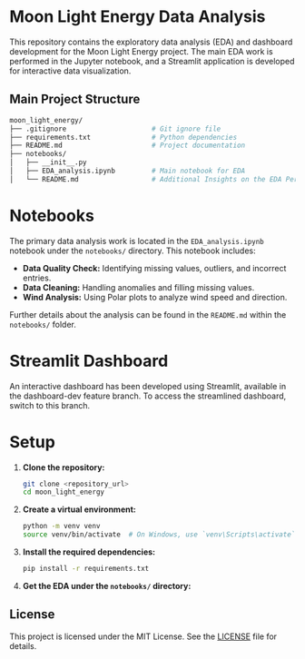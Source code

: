 # Moon Light Energy Data Analysis

This repository contains the exploratory data analysis (EDA) and dashboard development for the Moon Light Energy project. The main EDA work is performed in the Jupyter notebook, and a Streamlit application is developed for interactive data visualization.

## Main Project Structure

```bash
moon_light_energy/
├── .gitignore                     # Git ignore file
├── requirements.txt               # Python dependencies
├── README.md                      # Project documentation
├── notebooks/
│   ├── __init__.py
│   ├── EDA_analysis.ipynb         # Main notebook for EDA
│   └── README.md                  # Additional Insights on the EDA Performed
```
# Notebooks

The primary data analysis work is located in the `EDA_analysis.ipynb` notebook under the `notebooks/` directory. This notebook includes:

- **Data Quality Check:** Identifying missing values, outliers, and incorrect entries.
- **Data Cleaning:** Handling anomalies and filling missing values.
- **Wind Analysis:** Using Polar plots to analyze wind speed and direction.

Further details about the analysis can be found in the `README.md` within the `notebooks/` folder.

# Streamlit Dashboard

An interactive dashboard has been developed using Streamlit, available in the dashboard-dev feature branch. To access the streamlined dashboard, switch to this branch.

# Setup

1. **Clone the repository:**

   ```bash
   git clone <repository_url>
   cd moon_light_energy
2. **Create a virtual environment:**

    ```bash
    python -m venv venv
    source venv/bin/activate  # On Windows, use `venv\Scripts\activate`

3. **Install the required dependencies:**

    ```bash
    pip install -r requirements.txt
4. **Get the EDA  under the `notebooks/` directory:**


## License
This project is licensed under the MIT License. See the [LICENSE](LICENSE) file for details.

